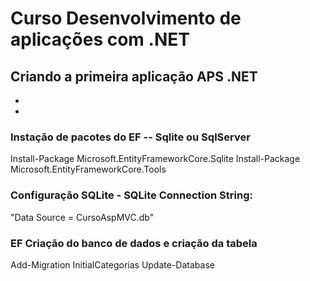 # Curso Desenvolvimento de aplicações com .NET
## Criando a primeira aplicação APS .NET
-
-
### Instação de pacotes do EF -- Sqlite ou SqlServer
Install-Package Microsoft.EntityFrameworkCore.Sqlite
Install-Package Microsoft.EntityFrameworkCore.Tools

### Configuração SQLite - SQLite Connection String:
"Data Source = CursoAspMVC.db"

### EF Criação do banco de dados e criação da tabela
Add-Migration InitialCategorias
Update-Database
